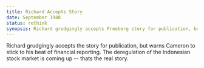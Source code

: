```yaml
---
title: Richard Accepts Story
date: September 1988 
status: rethink
synopsis: Richard grudgingly accepts Freeberg story for publication, but tells Cameron to stick to financial reporting from now on. 
---
```

Richard grudgingly accepts the story for publication, but warns Cameron to stick to his beat of financial reporting. The deregulation of the Indonesian stock market is coming up -- thats the real story. 